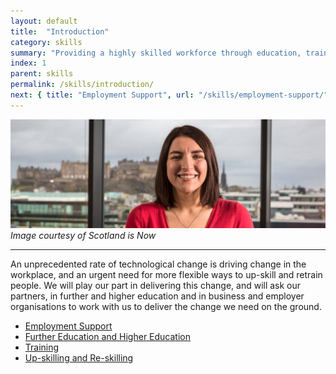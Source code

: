 ```yaml
---
layout: default
title:  "Introduction"
category: skills
summary: "Providing a highly skilled workforce through education, training and re-skilling."
index: 1
parent: skills
permalink: /skills/introduction/
next: { title: "Employment Support", url: "/skills/employment-support/" }
---
```


![A woman with Edinburgh Castle in the background](/assets/images/pageimages/skills.jpg)
*Image courtesy of Scotland is Now*

<hr>

An unprecedented rate of technological change is driving change in the workplace, and an urgent need for more flexible ways to up-skill and retrain people.  We will play our part in delivering this change, and will ask our partners, in further and higher education and in business and employer organisations to work with us to deliver the change we need on the ground.

* [Employment Support](/skills/employment-support/)
* [Further Education and Higher Education](/skills/further-higher-education/)
* [Training](/skills/training/)
* [Up-skilling and Re-skilling](/skills/upskilling-and-reskilling/)
